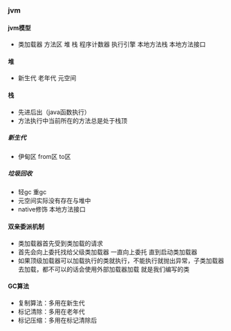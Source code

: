### jvm
#### jvm模型
- 类加载器 方法区 堆 栈 程序计数器 执行引擎 本地方法栈 本地方法接口 
#### 堆 
   - 新生代 老年代 元空间  
#### 栈
   - 先进后出（java函数执行）
   - 方法执行中当前所在的方法总是处于栈顶
##### 新生代 
  - 伊甸区 from区 to区 
##### 垃圾回收
   - 轻gc 重gc
- 元空间实际没有存在与堆中
- native修饰 本地方法接口


#### 双亲委派机制
- 类加载器首先受到类加载的请求
- 首先会向上委托找给父级类加载器 一直向上委托 直到启动类加载器
- 如果顶级加载器可以加载执行的类就执行，不能执行就抛出异常，子类加载器去加载，都不可以的话会使用外部加载器加载 就是我们编写的类

#### GC算法
- 复制算法：多用在新生代
- 标记清除：多用在老年代
- 标记压缩：多用在标记清除后
